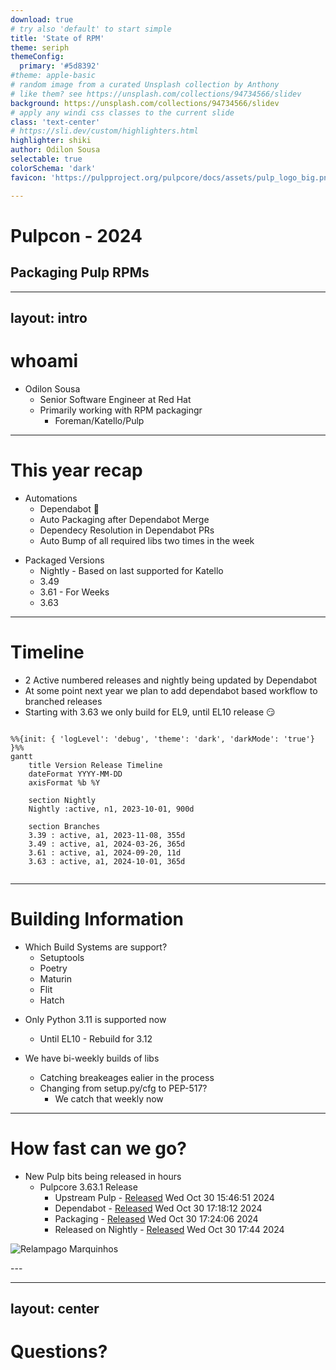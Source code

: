 ```yaml
---
download: true
# try also 'default' to start simple
title: 'State of RPM'
theme: seriph
themeConfig:
  primary: '#5d8392'
#theme: apple-basic
# random image from a curated Unsplash collection by Anthony
# like them? see https://unsplash.com/collections/94734566/slidev
background: https://unsplash.com/collections/94734566/slidev
# apply any windi css classes to the current slide
class: 'text-center'
# https://sli.dev/custom/highlighters.html
highlighter: shiki
author: Odilon Sousa
selectable: true
colorSchema: 'dark'
favicon: 'https://pulpproject.org/pulpcore/docs/assets/pulp_logo_big.png'

---
```


# Pulpcon - 2024

## Packaging Pulp RPMs

---
layout: intro
---

# whoami

- Odilon Sousa
  - Senior Software Engineer at Red Hat
  - Primarily working with RPM packagingr
    - Foreman/Katello/Pulp

---

# This year recap

<div grid="~ cols-2 gap-2" m="-t-2">
<div v-click>

- Automations
  - Dependabot 🤖
  - Auto Packaging after Dependabot Merge
  - Dependecy Resolution in Dependabot PRs
  - Auto Bump of all required libs two times in the week

</div>

<div v-click>

- Packaged Versions
  - Nightly - Based on last supported for Katello
  - 3.49
  - 3.61 - For Weeks
  - 3.63

</div>
</div>

---

# Timeline

<div v-click>

* 2 Active numbered releases and nightly being updated by Dependabot
* At some point next year we plan to add dependabot based workflow to branched releases
* Starting with 3.63 we only build for EL9, until EL10 release 😏

</div>

<div v-click>

```mermaid

%%{init: { 'logLevel': 'debug', 'theme': 'dark', 'darkMode': 'true'} }%%
gantt
    title Version Release Timeline
    dateFormat YYYY-MM-DD
    axisFormat %b %Y

    section Nightly
    Nightly :active, n1, 2023-10-01, 900d

    section Branches
    3.39 : active, a1, 2023-11-08, 355d
    3.49 : active, a1, 2024-03-26, 365d
    3.61 : active, a1, 2024-09-20, 11d
    3.63 : active, a1, 2024-10-01, 365d


```

</div>

---

# Building Information

<div grid="~ cols-2 gap-2" m="-t-2">
<div>

- Which Build Systems are support?
  - Setuptools
  - Poetry
  - Maturin
  - Flit
  - Hatch

</div>

<div>

* Only Python 3.11 is supported now
  * Until EL10 - Rebuild for 3.12

* We have bi-weekly builds of libs
  * Catching breakeages ealier in the process
  * Changing from setup.py/cfg to PEP-517? 
    * We catch that weekly now



</div>
</div>

---

# How fast can we go?

<div grid="~ cols-2 gap-2" m="-t-2">
<div>


* New Pulp bits being released in hours
  * Pulpcore 3.63.1 Release
    * Upstream Pulp - [Released](https://github.com/pulp/pulpcore/commit/570950de0aa6c262e99b33792913a706a671fc5c) Wed Oct 30 15:46:51 2024
    * Dependabot - [Released](https://github.com/theforeman/pulpcore-packaging/commit/231f789dfd3490b84bb52a91f70aadeabe058889) Wed Oct 30 17:18:12 2024
    * Packaging - [Released](https://github.com/theforeman/pulpcore-packaging/pull/1419) Wed Oct 30 17:24:06 2024
    * Released on Nightly - [Released](https://copr.fedorainfracloud.org/coprs/g/theforeman/pulpcore-nightly-staging/build/8191052/) Wed Oct 30 17:44 2024

</div>

<div>

![Relampago Marquinhos](https://media1.tenor.com/m/l6CJxGWdYAoAAAAd/speed-i-am-speed.gif)

</div>

</div>
---

---
layout: center
---

# Questions?
